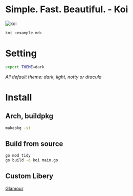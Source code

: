 # Simple. Fast. Beautiful. - Koi

![koi](http://gachi.gay/0n7Yo)

``` bash
koi <example.md>
```

# Setting
```bash
export THEME=dark
```
*All default theme: dark, light, notty or dracula*
# Install

## Arch, buildpkg
``` bash
makepkg -si
```

## Build from source
``` bash
go mod tidy
go build -o koi main.go
```

## Custom Libery
[Glamour](https://github.com/charmbracelet/glamour)
